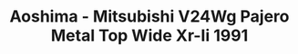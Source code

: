 ---
layout: product
title: "Aoshima - Mitsubishi V24Wg Pajero Metal Top Wide Xr-Ii 1991"
price: "TBA" 
desc: "N/A"
img_path: "/assets/img/AO56974.webp"
brand: "N/A"
available: false
special_offer: false
new: false
soon: false
cat: "010000"
subcat: "013700"
subsubcat: "0N/A"
sifra: "AO56974"
popular: false
spec: false
---